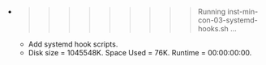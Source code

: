 * >>>>>>>>> Running inst-min-con-03-systemd-hooks.sh ...
  * Add systemd hook scripts.
  * Disk size = 1045548K. Space Used = 76K. Runtime = 00:00:00:00.
